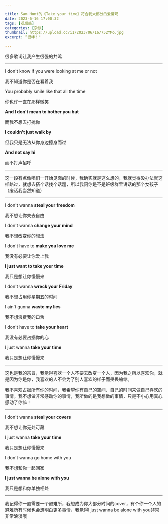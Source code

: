 ```yaml
---

title: Sam Hunt的《Take your time》符合我大部分的爱情观
date: 2023-6-16 17:00:32
tags: [观后感]
categories: [杂谈]
thumbnail: https://upload.cc/i1/2023/06/16/752YMo.jpg
excerpt: “很棒！"

---
```


很多歌词让我产生很强的共鸣



--------------------------------------------------------------------------------------

I don't know if you were looking at me or not

我不知道你是否在看着我

You probably smile like that all the time

你也许一直在那样微笑

**And I don't mean to bother you but**

而我不想去打扰你

**I couldn't just walk by**

但我只是无法从你身边擦身而过

**And not say hi**

而不打声招呼

------------------------------------

这一段有点像咱们一开始见面的时候，我确实就是这么想的，我就觉得没办法就这样路过，就想去搭个话找个话题，所以我问你是不是班级群里讲话的那个女孩子（废话我当然知道）



-------------------

I don't wanna **steal your** **freedom**

我不想让你失去自由

I don't wanna **change your mind**

我不想改变你的想法

I don't have to **make you love me**

我没有必要让你爱上我

**I just want to take your time**

我只是想让你慢慢来

I don't wanna **wreck your Friday**

我不想占用你星期五的时间

I ain't gunna **waste my lies**

我不想浪费我的口舌

I don't have to **take your heart**

我没有必要占据你的心

I just wanna **take your time**

我只是想让你慢慢来

----

这也是我的宗旨，我觉得喜欢一个人不要去改变一个人，因为我之所以喜欢你，就是因为你是你，我喜欢的人不会为了别人喜欢的样子而畏畏缩缩。

我不喜欢占据所有你的时间，我希望你有自己的空间、自己的时间来做自己喜欢的事情。我不想做非常感动你的事情，我所做的是我想做的事情，只是不小心用真心感动了你嘛！



---

I don't wanna **steal your covers**

我不想让你无处可藏

I just wanna **take your time**

我只是想让你慢慢来

I don't wanna go home with you

我不想和你一起回家

**I just wanna be alone with you**

我只是想和你单独相处

---

我记得你一直需要一个避难所，我想成为你大部分时间的cover，有个你一个人的避难所有时候也会想明白更多事情，我觉得I just wanna be alone with you非常非常浪漫哦







